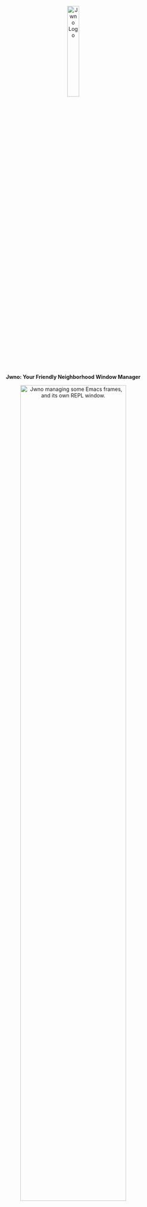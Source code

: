 <p align="center">
  <img width="25%" src="https://agent-kilo.github.io/jwno/img/jwno.png" alt="Jwno Logo">
</p>
<p align="center">
  <b>Jwno: Your Friendly Neighborhood Window Manager</b>
</p>
<p align="center">
  <img width="75%" src="https://agent-kilo.github.io/jwno/img/jwno-emacs-repl.jpg" alt="Jwno managing some Emacs frames, and its own REPL window.">
</p>

Jwno is a tiling window manager for Windows 10/11, built with [Janet](https://janet-lang.org/) and ❤️.

## Quick Links ##

* 📖 [Documentation (🚧WIP🚧)](https://agent-kilo.github.io/jwno/)
* ✨ [Features](https://agent-kilo.github.io/jwno/features.html)
* 🚀 [Installation Guide](https://agent-kilo.github.io/jwno/installation/index.html)
* 🎓 [Interactive Tutorial](https://github.com/agent-kilo/jwno/blob/master/example/tutorial.janet)
* 📥 [Download Links](https://github.com/agent-kilo/jwno/releases)
* 🏗️ [Development Guide](https://agent-kilo.github.io/jwno/development/index.html)
* 🐞 [Issue Tracker](https://github.com/agent-kilo/jwno/issues)

<p>
  <a href="https://agentkilo.itch.io/jwno">
    <img height="60" src="https://agent-kilo.github.io/jwno/img/available-on-itch-io.svg" alt="Available on itch.io">
  </a>
</p>

If you use Jwno in a professional work environment which generates revenue, please consider asking you employer to buy Jwno (and prioritized tech support) for you on [itch.io](https://agentkilo.itch.io/jwno). You get the exact same executable files as downloaded from the Github releases page.

## License ##

Jwno's source code is MIT-licensed. All rights to other assets (logos etc.) are reserved by the author.
